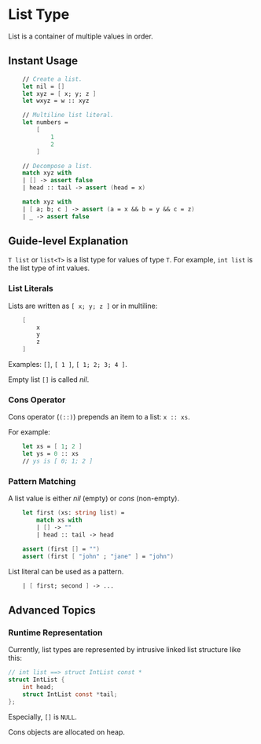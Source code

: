 # List Type

List is a container of multiple values in order.

## Instant Usage

```fsharp
    // Create a list.
    let nil = []
    let xyz = [ x; y; z ]
    let wxyz = w :: xyz

    // Multiline list literal.
    let numbers =
        [
            1
            2
        ]

    // Decompose a list.
    match xyz with
    | [] -> assert false
    | head :: tail -> assert (head = x)

    match xyz with
    | [ a; b; c ] -> assert (a = x && b = y && c = z)
    | _ -> assert false
```

## Guide-level Explanation

`T list` or `list<T>` is a list type for values of type `T`.
For example, `int list` is the list type of int values.

### List Literals

Lists are written as `[ x; y; z ]` or in multiline:

```fsharp
    [
        x
        y
        z
    ]
```

Examples: `[]`, `[ 1 ]`, `[ 1; 2; 3; 4 ]`.

Empty list `[]` is called *nil*.

### Cons Operator

Cons operator (`(::)`) prepends an item to a list: `x :: xs`.

For example:

```fsharp
    let xs = [ 1; 2 ]
    let ys = 0 :: xs
    // ys is [ 0; 1; 2 ]
```

### Pattern Matching

A list value is either *nil* (empty) or *cons* (non-empty).

```fsharp
    let first (xs: string list) =
        match xs with
        | [] -> ""
        | head :: tail -> head

    assert (first [] = "")
    assert (first [ "john" ; "jane" ] = "john")
```

List literal can be used as a pattern.

```fsharp
    | [ first; second ] -> ...
```

## Advanced Topics

### Runtime Representation

Currently, list types are represented by intrusive linked list structure like this:

```c
// int list ==> struct IntList const *
struct IntList {
    int head;
    struct IntList const *tail;
};
```

Especially, `[]` is `NULL`.

Cons objects are allocated on heap.
